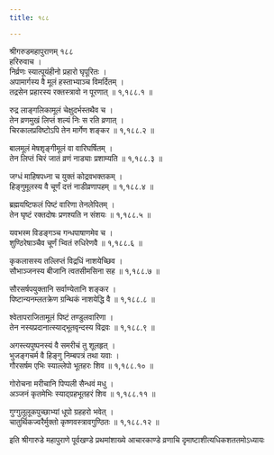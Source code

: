 ```yaml
---
title: १८८

---
```

श्रीगरुडमहापुराणम् १८८  
हरिरुवाच ।  
निर्व्रणः स्यात्पूयंहीनो प्रहारो घृपूरितः ।  
अपामार्गस्य वै मूलं हस्ताभ्याञ्च विमर्दितम् ।  
तद्रसेन प्रहारस्य रक्तस्त्रावो न पूरणात् ॥ १,१८८.१ ॥  
  
रुद्र लाङ्गलिकामूलं चेक्षुदर्भस्तथैव च ।  
तेन व्रणमुखं लिप्तं शल्यं निः स रति व्रणात् ।  
चिरकालप्रविष्टोऽपि तेन मार्गेण शङ्कर ॥ १,१८८.२ ॥  
  
बालमूलं मेषशृङ्गीमूलं वा वारिघर्षितम् ।  
तेन लिप्तं चिरं जातं व्रणं नाड्याः प्रशाम्यति ॥ १,१८८.३ ॥  
  
जग्धं माहिषपध्ना च युक्तं कोद्रवभक्तकम् ।  
हिङ्गुमूलस्य वै चूर्णं दत्तं नाडीव्रणापहम् ॥ १,१८८.४ ॥  
  
ब्रह्मयष्टिफलं पिष्टं वारिणा तेनलेपितम् ।  
तेन घृष्टं रक्तदोषः प्रणश्यति न संशयः ॥ १,१८८.५ ॥  
  
यवभस्म विडङ्गञ्च गन्धपाषाणमेव च ।  
शुण्ठिरेषाञ्चैव चूर्णं भ्वितं रुधिरेणवै ॥ १,१८८.६ ॥  
  
कृकलासस्य तल्लिप्तं विद्रधिं नाशयेच्छिव ।  
सौभाञ्जनस्य बीजानि त्वतसीमसिना सह ॥ १,१८८.७ ॥  
  
सौरसर्षपयुक्तानि सर्वाण्येतानि शङ्कर ।  
पिष्टान्यनम्लतक्रेण ग्रन्थिकं नाशयेद्धि वै ॥ १,१८८.८ ॥  
  
श्वेतापराजितामूलं पिष्टं तण्डुलवारिणा ।  
तेन नस्यप्रदानात्स्याद्भूतवृन्दस्य विद्रवः ॥ १,१८८.९ ॥  
  
अगस्त्यपुष्पनस्यं वै समरीचं तु शूलहृत् ।  
भुजङ्गचर्म वै हिङ्गु निम्बपत्रं तथा यवाः ।  
गौरसर्षम एभिः स्याल्लेपो भूतहरः शिव ॥ १,१८८.१० ॥  
  
गोरोचना मरीचानि पिप्पली सैन्धवं मधु ।  
अञ्जनं कृतमेभिः स्याद्ग्रहभूतहरं शिव ॥ १,१८८.११ ॥  
  
गुग्गुलूलूकपुच्छाभ्यां धूपो ग्रहहरो भवेत् ।  
चातुर्थिकज्वरैर्मुक्तो कृष्णवस्त्रावगुण्ठितः ॥ १,१८८.१२ ॥  
  
इति श्रीगारुडे महापुराणे पूर्वखण्डे प्रथमांशाख्ये आचारकाण्डे व्रणाचि दृमाष्टाशीत्यधिकशततमोऽध्यायः